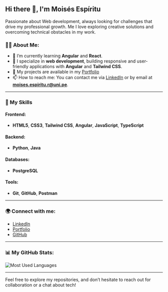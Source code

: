 ## Hi there 👋, I'm Moisés Espíritu

Passionate about Web development, always looking for challenges that drive my professional growth. Me I love exploring creative solutions and overcoming technical obstacles in my work.

### 👨‍💻 About Me:
- 🌱 I’m currently learning **Angular** and **React**.
- 🚀 I specialize in **web development**, building responsive and user-friendly applications with **Angular** and **Tailwind CSS**.
- 💬 My projects are available in my [Portfolio](https://portafolio-moises-espiritu.netlify.app/)
- 📫 How to reach me: You can contact me via [LinkedIn](https://www.linkedin.com/in/moisesespiritu/) or by email at **moises.espiritu.r@uni.pe**.

---

### 💼 My Skills

#### **Frontend:**
- **HTML5**, **CSS3**, **Tailwind CSS**, **Angular**, **JavaScript**, **TypeScript**

#### **Backend:**
- **Python**, **Java**

#### **Databases:**
- **PostgreSQL**

#### **Tools:**
- **Git**, **GitHub**, **Postman**

---

### 🌍 Connect with me:
- [LinkedIn](https://www.linkedin.com/in/moisesespiritu/)
- [Portfolio](https://portafolio-moises-espiritu.netlify.app/)
- [GitHub](https://github.com/moisesespiritu)

---

### 📊 My GitHub Stats:

![Most Used Languages](https://github-readme-stats.vercel.app/api/top-langs/?username=moisesespiritu1604&layout=compact&theme=radical)

---

Feel free to explore my repositories, and don’t hesitate to reach out for collaboration or a chat about tech!
